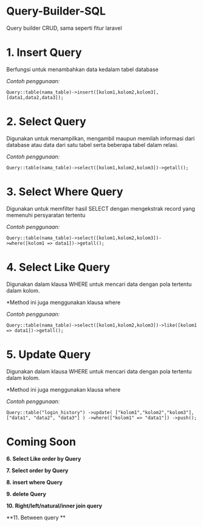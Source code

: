 # Query-Builder-SQL
Query builder CRUD, sama seperti fitur laravel





# 1. Insert Query

Berfungsi untuk menambahkan data kedalam tabel database

*Contoh penggunaan:*

`Query::table(nama_table)->insert([kolom1,kolom2,kolom3],[data1,data2,data3]);`

# 2. Select Query

Digunakan untuk menampilkan, mengambil maupun memilah informasi dari database atau data dari satu tabel serta beberapa tabel dalam relasi.

*Contoh penggunaan:*

`Query::table(nama_table)->select([kolom1,kolom2,kolom3])->getall();`

# 3. Select Where Query

Digunakan untuk memfilter hasil SELECT dengan mengekstrak record yang memenuhi persyaratan tertentu

*Contoh penggunaan:*

`Query::table(nama_table)->select([kolom1,kolom2,kolom3])->where([kolom1 => data1])->getall();`


# 4. Select Like Query

Digunakan dalam klausa WHERE untuk mencari data dengan pola tertentu dalam kolom.

*Method ini juga menggunakan klausa where

*Contoh penggunaan:*

`Query::table(nama_table)->select([kolom1,kolom2,kolom3])->like([kolom1 => data1])->getall();`


# 5. Update Query

Digunakan dalam klausa WHERE untuk mencari data dengan pola tertentu dalam kolom.

*Method ini juga menggunakan klausa where

*Contoh penggunaan:*

`Query::table("login_history")
            ->update(
                ["kolom1","kolom2","kolom3"],
                ["data1", "data2", "data3"]
            )
            ->where(["kolom1" => "data1"])
            ->push();`

# Coming Soon

**6. Select Like order by Query**

**7. Select order by Query**

**8. insert where Query**

**9. delete Query**

**10. Right/left/natural/inner join query**

**11. Between query **







